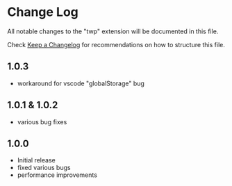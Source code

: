# Change Log

All notable changes to the "twp" extension will be documented in this file.

Check [Keep a Changelog](http://keepachangelog.com/) for recommendations on how to structure this file.

## 1.0.3
- workaround for vscode "globalStorage" bug

## 1.0.1 & 1.0.2
 - various bug fixes

## 1.0.0

- Initial release
- fixed various bugs
- performance improvements